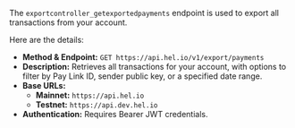 The `exportcontroller_getexportedpayments` endpoint is used to export all transactions from your account.

Here are the details:

- **Method & Endpoint:** `GET https://api.hel.io/v1/export/payments`
- **Description:** Retrieves all transactions for your account, with options to filter by Pay Link ID, sender public key, or a specified date range.
- **Base URLs:**
  - **Mainnet:** `https://api.hel.io`
  - **Testnet:** `https://api.dev.hel.io`
- **Authentication:** Requires Bearer JWT credentials.
